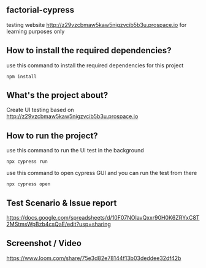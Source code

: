 ## factorial-cypress
testing website http://z29vzcbmaw5kaw5nigzvcib5b3u.prospace.io for learning purposes only


## How to install the required dependencies?

use this command to install the required dependencies for this project
``` 
npm install
```

## What's the project about?

Create UI testing based on http://z29vzcbmaw5kaw5nigzvcib5b3u.prospace.io


## How to run the project?

use this command to run the UI test in the background

``` 
npx cypress run
```

use this command to open cypress GUI and you can run the test from there

``` 
npx cypress open
```

## Test Scenario & Issue report
https://docs.google.com/spreadsheets/d/10F07NOIavQxxr90H0K6ZRYxC8T2MStmsWpBzb4csQaE/edit?usp=sharing


## Screenshot / Video
https://www.loom.com/share/75e3d82e78144f13b03deddee32df42b

